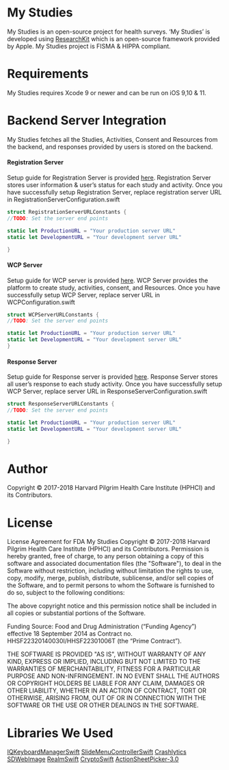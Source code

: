 # My Studies
My Studies is an open-source project for health surveys. ‘My Studies’ is developed using [ResearchKit](https://github.com/ResearchKit/ResearchKit#charts) which is an open-source framework provided by Apple.
My Studies project is FISMA & HIPPA compliant.
# Requirements
My Studies requires Xcode 9 or newer and can be run on iOS 9,10 & 11.
# Backend Server Integration
My Studies fetches all the Studies, Activities, Consent and Resources from the backend, and responses provided by users is stored on the backend.
#### Registration Server
Setup guide for Registration Server is provided [here]().
Registration Server stores user information & user’s status for each study and activity.
Once you have successfully setup Registration Server, replace registration server URL in RegistrationServerConfiguration.swift
```swift
struct RegistrationServerURLConstants {
//TODO: Set the server end points

static let ProductionURL = "Your production server URL"
static let DevelopmentURL = "Your development server URL"

}
```

#### WCP Server
Setup guide for WCP server is provided [here]().
WCP Server provides the platform to create study, activities, consent, and Resources.
Once you have successfully setup WCP Server, replace server URL in WCPConfiguration.swift
```swift
struct WCPServerURLConstants {
//TODO: Set the server end points

static let ProductionURL = "Your production server URL"
static let DevelopmentURL = "Your development server URL"
}
```
#### Response Server
Setup guide for Response server is provided [here]().
Response Server stores all user’s response to each study activity.
Once you have successfully setup WCP Server, replace server URL in ResponseServerConfiguration.swift
```swift
struct ResponseServerURLConstants {
//TODO: Set the server end points

static let ProductionURL = "Your production server URL"
static let DevelopmentURL = "Your development server URL"

}
```

# Author
Copyright © 2017-2018 Harvard Pilgrim Health Care Institute (HPHCI) and its Contributors.

# License
License Agreement for FDA My Studies
Copyright © 2017-2018 Harvard Pilgrim Health Care Institute (HPHCI) and its Contributors.
Permission is hereby granted, free of charge, to any person obtaining a copy of this software and
associated documentation files (the "Software"), to deal in the Software without restriction, including
without limitation the rights to use, copy, modify, merge, publish, distribute, sublicense, and/or sell copies
of the Software, and to permit persons to whom the Software is furnished to do so, subject to the
following conditions:

The above copyright notice and this permission notice shall be included in all copies or substantial
portions of the Software.

Funding Source: Food and Drug Administration (“Funding Agency”) effective 18 September 2014 as Contract no. HHSF22320140030I/HHSF22301006T (the “Prime Contract”).

THE SOFTWARE IS PROVIDED "AS IS", WITHOUT WARRANTY OF ANY KIND, EXPRESS OR
IMPLIED, INCLUDING BUT NOT LIMITED TO THE WARRANTIES OF MERCHANTABILITY,
FITNESS FOR A PARTICULAR PURPOSE AND NON-INFRINGEMENT. IN NO EVENT SHALL
THE AUTHORS OR COPYRIGHT HOLDERS BE LIABLE FOR ANY CLAIM, DAMAGES OR
OTHER LIABILITY, WHETHER IN AN ACTION OF CONTRACT, TORT OR OTHERWISE,
ARISING FROM, OUT OF OR IN CONNECTION WITH THE SOFTWARE OR THE USE OR
OTHER DEALINGS IN THE SOFTWARE.

# Libraries We Used
[IQKeyboardManagerSwift](https://github.com/hackiftekhar/IQKeyboardManager)
[SlideMenuControllerSwift](https://github.com/dekatotoro/SlideMenuControllerSwift)
[Crashlytics](https://cocoapods.org/pods/Crashlytics)
[SDWebImage](https://github.com/rs/SDWebImage)
[RealmSwift](https://github.com/realm/realm-cocoa)
[CryptoSwift](https://github.com/krzyzanowskim/CryptoSwift)
[ActionSheetPicker-3.0](https://github.com/skywinder/ActionSheetPicker-3.0)
